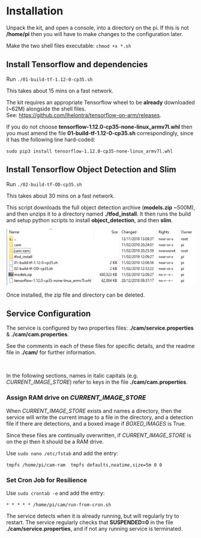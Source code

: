 # Installation

Unpack the kit, and open a console, into a directory on the pi. 
If this is not **/home/pi** then you will have to make changes to the configuration later.

Make the two shell files executable: `chmod +x *.sh`

## Install Tensorflow and dependencies

Run `./01-build-tf-1.12-0-cp35.sh`

This takes about 15 mins on a fast network.

The kit requires an appropriate Tensorflow wheel to be **already** downloaded (~62M) alongside the shell files.<br>
See: https://github.com/lhelontra/tensorflow-on-arm/releases.

If you do not choose **tensorflow-1.12.0-cp35-none-linux_armv7l.whl** then you must 
amend the file **01-build-tf-1.12-0-cp35.sh** correspondingly, since it has the following line hard-coded:

    sudo pip3 install tensorflow-1.12.0-cp35-none-linux_armv7l.whl


## Install Tensorflow Object Detection and Slim

Run `./02-build-tf-OD-cp35.sh`<br>

This takes about 30 mins on a fast network.

This script downloads the full object detection archive (**models.zip** ~500M), and then unzips it to a directory named **./tfod_install**.
It then runs the build and setup python scripts to install **object_detection**, and then **slim**.

![after install](home-directory.png)

Once installed, the zip file and directory can be deleted.


## Service Configuration

The service is configured by two properties files: **./cam/service.properties** & **./cam/cam.properties**. 


See the comments in each of these files for specific details, and the readme file in **./cam/** for further information.

<br>

In the following sections, names in italic capitals (e.g. *CURRENT_IMAGE_STORE*) refer to keys in the file **./cam/cam.properties**.

### Assign RAM drive on *CURRENT_IMAGE_STORE*

When *CURRENT_IMAGE_STORE* exists and names a directory, 
then the service will write the current image to a file in the directory,
and a detection file if there are detections,
and a boxed image if *BOXED_IMAGES* is True.

Since these files are continually overwritten, if *CURRENT_IMAGE_STORE* is on the pi then it should be a RAM drive.

Use `sudo nano /etc/fstab` and add the entry:

    tmpfs /home/pi/cam-ram  tmpfs defaults,noatime,size=5m 0 0


### Set Cron Job for Resilience 

Use `sudo crontab -e` and add the entry:

    * * * * * /home/pi/cam/run-from-cron.sh

The service detects when it is already running, but will regularly try to restart.
The service regularly checks that **SUSPENDED=0** in the file **./cam/service.properties**, and if not any running service is terminated.




